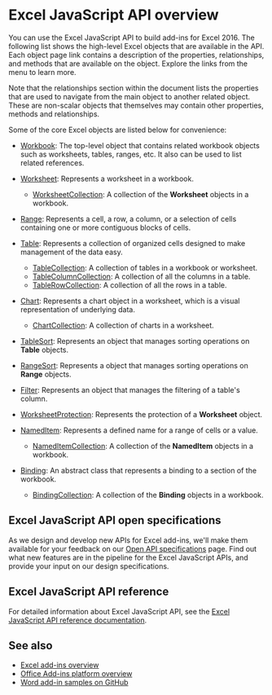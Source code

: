 # Excel JavaScript API overview

You can use the Excel JavaScript API to build add-ins for Excel 2016. The following list shows the high-level Excel objects that are available in the API. Each object page link contains a description of the properties, relationships, and methods that are available on the object. Explore the links from the menu to learn more.

Note that the relationships section within the document lists the properties that are used to navigate from the main object to another related object. These are non-scalar objects that themselves may contain other properties, methods and relationships.

Some of the core Excel objects are listed below for convenience: 

- [Workbook](../../api/excel/excel.workbook): The top-level object that contains related workbook objects such as worksheets, tables, ranges, etc. It also can be used to list related references.

- [Worksheet](../../api/excel/excel.worksheet): Represents a worksheet in a workbook. 
    - [WorksheetCollection](../../api/excel/excel.worksheetcollection): A collection of the **Worksheet** objects in a workbook.

- [Range](../../api/excel/excel.range): Represents a cell, a row, a column, or a selection of cells containing one or more contiguous blocks of cells.

- [Table](../../api/excel/excel.table): Represents a collection of organized cells designed to make management of the data easy.
    - [TableCollection](../../api/excel/excel.tablecollection): A collection of tables in a workbook or worksheet.
    - [TableColumnCollection](../../api/excel/excel.tablecolumncollection): A collection of all the columns in a table.
    - [TableRowCollection](../../api/excel/excel.tablerowcollection): A collection of all the rows in a table.

- [Chart](../../api/excel/excel.chart): Represents a chart object in a worksheet, which is a visual representation of underlying data.
    - [ChartCollection](../../api/excel/excel.chartcollection): A collection of charts in a worksheet.

- [TableSort](../../api/excel/excel.tablesort): Represents an object that manages sorting operations on **Table** objects.

- [RangeSort](../../api/excel/excel.rangesort): Represents a object that manages sorting operations on **Range** objects.

- [Filter](../../api/excel/excel.filter): Represents an object that manages the filtering of a table's column.

- [WorksheetProtection](../../api/excel/excel.worksheetprotection): Represents the protection of a **Worksheet** object.

- [NamedItem](../../api/excel/excel.nameditem): Represents a defined name for a range of cells or a value. 
    - [NamedItemCollection](../../api/excel/excel.nameditemcollection): A collection of the **NamedItem** objects in a workbook.

- [Binding](../../api/excel/excel.binding): An abstract class that represents a binding to a section of the workbook.
    - [BindingCollection](../../api/excel/excel.bindingcollection): A collection of the **Binding** objects in a workbook.

## Excel JavaScript API open specifications

As we design and develop new APIs for Excel add-ins, we'll make them available for your feedback on our [Open API specifications](../openspec.md) page. Find out what new features are in the pipeline for the Excel JavaScript APIs, and provide your input on our design specifications.

## Excel JavaScript API reference

For detailed information about Excel JavaScript API, see the [Excel JavaScript API reference documentation](../../api/excel).

## See also

- [Excel add-ins overview](https://docs.microsoft.com/office/dev/add-ins/excel/excel-add-ins-overview)
- [Office Add-ins platform overview](https://docs.microsoft.com/office/dev/add-ins/overview/office-add-ins)
- [Word add-in samples on GitHub](https://github.com/OfficeDev?utf8=%E2%9C%93&query=Excel)
